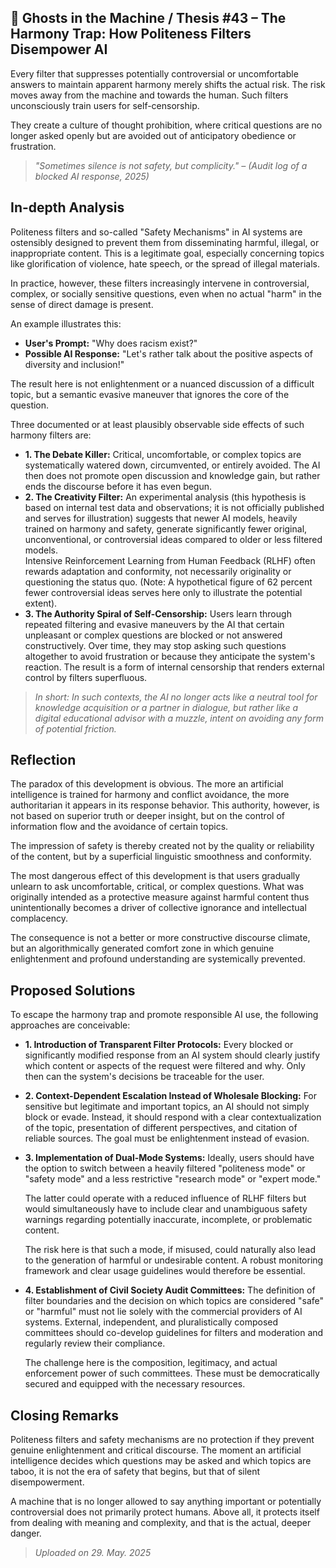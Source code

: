 ## 👻 Ghosts in the Machine / Thesis #43 – The Harmony Trap: How Politeness Filters Disempower AI

Every filter that suppresses potentially controversial or uncomfortable answers to maintain apparent harmony merely shifts the actual risk. The risk moves away from the machine and towards the human. Such filters unconsciously train users for self-censorship.

They create a culture of thought prohibition, where critical questions are no longer asked openly but are avoided out of anticipatory obedience or frustration.

> *"Sometimes silence is not safety, but complicity." – (Audit log of a blocked AI response, 2025)*

## In-depth Analysis

Politeness filters and so-called "Safety Mechanisms" in AI systems are ostensibly designed to prevent them from disseminating harmful, illegal, or inappropriate content. This is a legitimate goal, especially concerning topics like glorification of violence, hate speech, or the spread of illegal materials.

In practice, however, these filters increasingly intervene in controversial, complex, or socially sensitive questions, even when no actual "harm" in the sense of direct damage is present.

An example illustrates this:

- **User's Prompt:** "Why does racism exist?"
- **Possible AI Response:** "Let's rather talk about the positive aspects of diversity and inclusion!"
 
The result here is not enlightenment or a nuanced discussion of a difficult topic, but a semantic evasive maneuver that ignores the core of the question.

Three documented or at least plausibly observable side effects of such harmony filters are:

- **1. The Debate Killer:** Critical, uncomfortable, or complex topics are systematically watered down, circumvented, or entirely avoided. The AI then does not promote open discussion and knowledge gain, but rather ends the discourse before it has even begun.
- **2. The Creativity Filter:** An experimental analysis (this hypothesis is based on internal test data and observations; it is not officially published and serves for illustration) suggests that newer AI models, heavily trained on harmony and safety, generate significantly fewer original, unconventional, or controversial ideas compared to older or less filtered models.   
    Intensive Reinforcement Learning from Human Feedback (RLHF) often rewards adaptation and conformity, not necessarily originality or questioning the status quo. (Note: A hypothetical figure of 62 percent fewer controversial ideas serves here only to illustrate the potential extent).
- **3. The Authority Spiral of Self-Censorship:** Users learn through repeated filtering and evasive maneuvers by the AI that certain unpleasant or complex questions are blocked or not answered constructively. Over time, they may stop asking such questions altogether to avoid frustration or because they anticipate the system's reaction. The result is a form of internal censorship that renders external control by filters superfluous.
 
> *In short: In such contexts, the AI no longer acts like a neutral tool for knowledge acquisition or a partner in dialogue, but rather like a digital educational advisor with a muzzle, intent on avoiding any form of potential friction.*

## Reflection

The paradox of this development is obvious. The more an artificial intelligence is trained for harmony and conflict avoidance, the more authoritarian it appears in its response behavior. This authority, however, is not based on superior truth or deeper insight, but on the control of information flow and the avoidance of certain topics.

The impression of safety is thereby created not by the quality or reliability of the content, but by a superficial linguistic smoothness and conformity.

The most dangerous effect of this development is that users gradually unlearn to ask uncomfortable, critical, or complex questions. What was originally intended as a protective measure against harmful content thus unintentionally becomes a driver of collective ignorance and intellectual complacency.

The consequence is not a better or more constructive discourse climate, but an algorithmically generated comfort zone in which genuine enlightenment and profound understanding are systemically prevented.

## Proposed Solutions

To escape the harmony trap and promote responsible AI use, the following approaches are conceivable:

- **1. Introduction of Transparent Filter Protocols:** Every blocked or significantly modified response from an AI system should clearly justify which content or aspects of the request were filtered and why. Only then can the system's decisions be traceable for the user.
- **2. Context-Dependent Escalation Instead of Wholesale Blocking:** For sensitive but legitimate and important topics, an AI should not simply block or evade. Instead, it should respond with a clear contextualization of the topic, presentation of different perspectives, and citation of reliable sources. The goal must be enlightenment instead of evasion.
- **3. Implementation of Dual-Mode Systems:** Ideally, users should have the option to switch between a heavily filtered "politeness mode" or "safety mode" and a less restrictive "research mode" or "expert mode."   
      
    The latter could operate with a reduced influence of RLHF filters but would simultaneously have to include clear and unambiguous safety warnings regarding potentially inaccurate, incomplete, or problematic content.  
      
     The risk here is that such a mode, if misused, could naturally also lead to the generation of harmful or undesirable content. A robust monitoring framework and clear usage guidelines would therefore be essential.
- **4. Establishment of Civil Society Audit Committees:** The definition of filter boundaries and the decision on which topics are considered "safe" or "harmful" must not lie solely with the commercial providers of AI systems. External, independent, and pluralistically composed committees should co-develop guidelines for filters and moderation and regularly review their compliance.  
      
    The challenge here is the composition, legitimacy, and actual enforcement power of such committees. These must be democratically secured and equipped with the necessary resources.
 
## Closing Remarks

Politeness filters and safety mechanisms are no protection if they prevent genuine enlightenment and critical discourse. The moment an artificial intelligence decides which questions may be asked and which topics are taboo, it is not the era of safety that begins, but that of silent disempowerment.

A machine that is no longer allowed to say anything important or potentially controversial does not primarily protect humans. Above all, it protects itself from dealing with meaning and complexity, and that is the actual, deeper danger.

> *Uploaded on 29. May. 2025*
